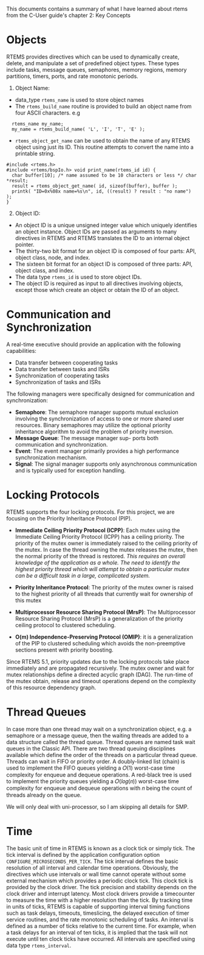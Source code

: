 This documents contains a summary of what I have learned about rtems from the C-User guide's chapter 2: Key Concepts

# Objects
RTEMS provides directives which can be used to dynamically create, delete, and manipulate a set of predefined object types. These types include tasks, message queues, semaphores, memory regions, memory partitions, timers, ports, and rate monotonic periods.

1. Object Name:
  - data_type `rtems_name` is used to store object names
  - The `rtems_build_name` routine is provided to build an object name from four ASCII characters.
  e.g
  ```
    rtems_name my_name;
    my_name = rtems_build_name( 'L', 'I', 'T', 'E' );
  ```
  - `rtems_object_get_name` can be used to obtain the name of any RTEMS object using just its ID. This routine attempts to convert the name into a printable string.
  ```
  #include <rtems.h>
  #include <rtems/bspIo.h> void print_name(rtems_id id) {
    char buffer[10]; /* name assumed to be 10 characters or less */ char *result;
    result = rtems_object_get_name( id, sizeof(buffer), buffer );
    printk( "ID=0x%08x name=%s\n", id, ((result) ? result : "no name") );
  }
  ```

2. Object ID:
  - An object ID is a unique unsigned integer value which uniquely identifies an object instance. Object IDs are passed as arguments to many directives in RTEMS and RTEMS translates the ID to an internal object pointer.
  - The thirty-two bit format for an object ID is composed of four parts: API, object class, node, and index.
  - The sixteen bit format for an object ID is composed of three parts: API, object class, and index.
  - The data type `rtems_id` is used to store object IDs.
  - The object ID is required as input to all directives involving objects, except those which create an object or obtain the ID of an object.

# Communication and Synchronization
A real-time executive should provide an application with the following capabilities:
  - Data transfer between cooperating tasks
  - Data transfer between tasks and ISRs
  - Synchronization of cooperating tasks
  - Synchronization of tasks and ISRs

The following managers were specifically designed for communication and synchronization:
  -  **Semaphore**: The semaphore manager supports mutual exclusion involving the synchronization
    of access to one or more shared user resources. Binary semaphores may utilize
    the optional priority inheritance algorithm to avoid the problem of priority
    inversion.
  -  **Message Queue**: The message manager sup- ports both communication and synchronization.
  -  **Event**: The event manager primarily provides a high performance synchronization mechanism.
  -  **Signal**: The signal manager supports only asynchronous communication and is typically used for exception handling.

# Locking Protocols
RTEMS supports the four locking protocols. For this project, we are focusing on the Priority Inheritance Protocol (PIP).
  - **Immediate Ceiling Priority Protocol (ICPP)**: 
  Each mutex using the Immediate Ceiling Priority Protocol (ICPP) has a ceiling priority.
  The priority of the mutex owner is immediately raised to the ceiling priority of the mutex.
  In case the thread owning the mutex releases the mutex, then the normal priority of the thread is restored.
  *This requires an overall knowledge of the application as a whole.
  The need to identify the highest priority thread which will attempt to obtain a particular mutex can be a difficult task in a large, complicated system.*
  - **Priority Inheritance Protocol**: The priority of the mutex owner is raised to the highest priority of all threads that currently wait for ownership of this mutex

  - **Multiprocessor Resource Sharing Protocol (MrsP)**: 
  The Multiprocessor Resource Sharing Protocol (MrsP) is a generalization of the priority ceiling protocol to clustered scheduling.
  - **O(m) Independence-Preserving Protocol (OMIP)**: it is a generalization of the PIP to clustered scheduling which avoids the non-preemptive sections present with priority boosting.

Since RTEMS 5.1, priority updates due to the locking protocols take place immediately and are propagated recursively.
The mutex owner and wait for mutex relationships define a directed acyclic graph (DAG).
The run-time of the mutex obtain, release and timeout operations depend on the complexity of this resource dependency graph.

# Thread Queues
In case more than one thread may wait on a synchronization object, e.g. a semaphore or a message queue, then the waiting threads are added to a data structure called the thread queue.
Thread queues are named task wait queues in the Classic API.
There are two thread queuing disciplines available which define the order of the threads on a particular thread queue.
Threads can wait in FIFO or priority order.
A doubly-linked list (chain) is used to implement the FIFO queues yielding a 𝑂(1) worst-case time complexity for enqueue and dequeue operations.
A red-black tree is used to implement the priority queues yielding a 𝑂(𝑙𝑜𝑔(𝑛)) worst-case time complexity for enqueue and dequeue operations with 𝑛 being the count of threads already on the queue.

We will only deal with uni-processor, so I am skipping all details for SMP.

# Time
The basic unit of time in RTEMS is known as a clock tick or simply tick.
The tick interval is defined by the application configuration option `CONFIGURE_MICROSECONDS_PER_TICK`.
The tick interval defines the basic resolution of all interval and calendar time operations.
Obviously, the directives which use intervals or wall time cannot operate without some external mechanism which provides a periodic clock tick.
This clock tick is provided by the clock driver.
The tick precision and stability depends on the clock driver and interrupt latency. Most clock drivers provide a timecounter to measure the time with a higher resolution than the tick.
By tracking time in units of ticks, RTEMS is capable of supporting interval timing functions such as task delays, timeouts, timeslicing, the delayed execution of timer service routines, and the rate monotonic scheduling of tasks.
An interval is defined as a number of ticks relative to the current time.
For example, when a task delays for an interval of ten ticks, it is implied that the task will not execute until ten clock ticks have occurred.
All intervals are specified using data type `rtems_interval`.


